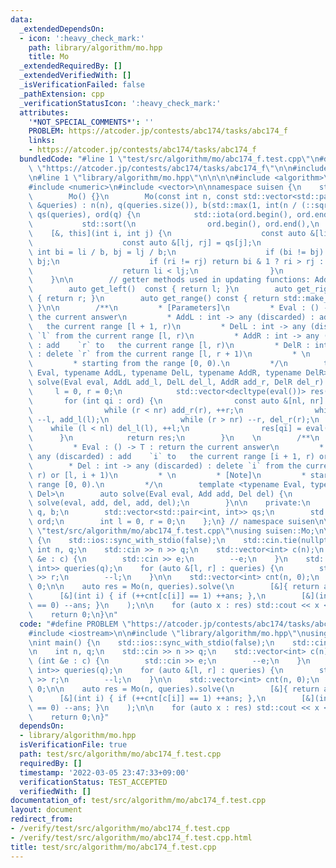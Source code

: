 ```yaml
---
data:
  _extendedDependsOn:
  - icon: ':heavy_check_mark:'
    path: library/algorithm/mo.hpp
    title: Mo
  _extendedRequiredBy: []
  _extendedVerifiedWith: []
  _isVerificationFailed: false
  _pathExtension: cpp
  _verificationStatusIcon: ':heavy_check_mark:'
  attributes:
    '*NOT_SPECIAL_COMMENTS*': ''
    PROBLEM: https://atcoder.jp/contests/abc174/tasks/abc174_f
    links:
    - https://atcoder.jp/contests/abc174/tasks/abc174_f
  bundledCode: "#line 1 \"test/src/algorithm/mo/abc174_f.test.cpp\"\n#define PROBLEM\
    \ \"https://atcoder.jp/contests/abc174/tasks/abc174_f\"\n\n#include <iostream>\n\
    \n#line 1 \"library/algorithm/mo.hpp\"\n\n\n\n#include <algorithm>\n#include <cmath>\n\
    #include <numeric>\n#include <vector>\n\nnamespace suisen {\n    struct Mo {\n\
    \        Mo() {}\n        Mo(const int n, const std::vector<std::pair<int, int>>\
    \ &queries) : n(n), q(queries.size()), b(std::max(1, int(n / (::sqrt(q) + 1)))),\
    \ qs(queries), ord(q) {\n            std::iota(ord.begin(), ord.end(), 0);\n \
    \           std::sort(\n                ord.begin(), ord.end(),\n            \
    \    [&, this](int i, int j) {\n                    const auto &[li, ri] = qs[i];\n\
    \                    const auto &[lj, rj] = qs[j];\n                    const\
    \ int bi = li / b, bj = lj / b;\n                    if (bi != bj) return bi <\
    \ bj;\n                    if (ri != rj) return bi & 1 ? ri > rj : ri < rj;\n\
    \                    return li < lj;\n                }\n            );\n    \
    \    }\n\n        // getter methods used in updating functions: AddL, DelL, etc.\n\
    \        auto get_left()  const { return l; }\n        auto get_right() const\
    \ { return r; }\n        auto get_range() const { return std::make_pair(l, r);\
    \ }\n\n        /**\n         * [Parameters]\n         * Eval : () -> T : return\
    \ the current answer\n         * AddL : int -> any (discarded) : add    `l` to\
    \   the current range [l + 1, r)\n         * DelL : int -> any (discarded) : delete\
    \ `l` from the current range [l, r)\n         * AddR : int -> any (discarded)\
    \ : add    `r` to   the current range [l, r)\n         * DelR : int -> any (discarded)\
    \ : delete `r` from the current range [l, r + 1)\n         * \n         * [Note]\n\
    \         * starting from the range [0, 0).\n         */\n        template <typename\
    \ Eval, typename AddL, typename DelL, typename AddR, typename DelR>\n        auto\
    \ solve(Eval eval, AddL add_l, DelL del_l, AddR add_r, DelR del_r) {\n       \
    \     l = 0, r = 0;\n            std::vector<decltype(eval())> res(q);\n     \
    \       for (int qi : ord) {\n                const auto &[nl, nr] = qs[qi];\n\
    \                while (r < nr) add_r(r), ++r;\n                while (l > nl)\
    \ --l, add_l(l);\n                while (r > nr) --r, del_r(r);\n            \
    \    while (l < nl) del_l(l), ++l;\n                res[qi] = eval();\n      \
    \      }\n            return res;\n        }\n    \n        /**\n         * [Parameters]\n\
    \         * Eval : () -> T : return the current answer\n         * Add : int ->\
    \ any (discarded) : add    `i` to   the current range [i + 1, r) or [l, i)\n \
    \        * Del : int -> any (discarded) : delete `i` from the current range [i,\
    \ r) or [l, i + 1)\n         * \n         * [Note]\n         * starting from the\
    \ range [0, 0).\n         */\n        template <typename Eval, typename Add, typename\
    \ Del>\n        auto solve(Eval eval, Add add, Del del) {\n            return\
    \ solve(eval, add, del, add, del);\n        }\n\n    private:\n        int n,\
    \ q, b;\n        std::vector<std::pair<int, int>> qs;\n        std::vector<int>\
    \ ord;\n        int l = 0, r = 0;\n    };\n} // namespace suisen\n\n\n#line 6\
    \ \"test/src/algorithm/mo/abc174_f.test.cpp\"\nusing suisen::Mo;\n\nint main()\
    \ {\n    std::ios::sync_with_stdio(false);\n    std::cin.tie(nullptr);\n\n   \
    \ int n, q;\n    std::cin >> n >> q;\n    std::vector<int> c(n);\n    for (int\
    \ &e : c) {\n        std::cin >> e;\n        --e;\n    }\n    std::vector<std::pair<int,\
    \ int>> queries(q);\n    for (auto &[l, r] : queries) {\n        std::cin >> l\
    \ >> r;\n        --l;\n    }\n\n    std::vector<int> cnt(n, 0);\n    int ans =\
    \ 0;\n\n    auto res = Mo(n, queries).solve(\n        [&]{ return ans; },\n  \
    \      [&](int i) { if (++cnt[c[i]] == 1) ++ans; },\n        [&](int i) { if (--cnt[c[i]]\
    \ == 0) --ans; }\n    );\n\n    for (auto x : res) std::cout << x << '\\n';\n\
    \    return 0;\n}\n"
  code: "#define PROBLEM \"https://atcoder.jp/contests/abc174/tasks/abc174_f\"\n\n\
    #include <iostream>\n\n#include \"library/algorithm/mo.hpp\"\nusing suisen::Mo;\n\
    \nint main() {\n    std::ios::sync_with_stdio(false);\n    std::cin.tie(nullptr);\n\
    \n    int n, q;\n    std::cin >> n >> q;\n    std::vector<int> c(n);\n    for\
    \ (int &e : c) {\n        std::cin >> e;\n        --e;\n    }\n    std::vector<std::pair<int,\
    \ int>> queries(q);\n    for (auto &[l, r] : queries) {\n        std::cin >> l\
    \ >> r;\n        --l;\n    }\n\n    std::vector<int> cnt(n, 0);\n    int ans =\
    \ 0;\n\n    auto res = Mo(n, queries).solve(\n        [&]{ return ans; },\n  \
    \      [&](int i) { if (++cnt[c[i]] == 1) ++ans; },\n        [&](int i) { if (--cnt[c[i]]\
    \ == 0) --ans; }\n    );\n\n    for (auto x : res) std::cout << x << '\\n';\n\
    \    return 0;\n}"
  dependsOn:
  - library/algorithm/mo.hpp
  isVerificationFile: true
  path: test/src/algorithm/mo/abc174_f.test.cpp
  requiredBy: []
  timestamp: '2022-03-05 23:47:33+09:00'
  verificationStatus: TEST_ACCEPTED
  verifiedWith: []
documentation_of: test/src/algorithm/mo/abc174_f.test.cpp
layout: document
redirect_from:
- /verify/test/src/algorithm/mo/abc174_f.test.cpp
- /verify/test/src/algorithm/mo/abc174_f.test.cpp.html
title: test/src/algorithm/mo/abc174_f.test.cpp
---
```

